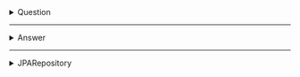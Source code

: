 <details>
<summary> Question  </summary>
<div markdown="1">
Question 클래스에 @Entity적용하여 JPA가 엔티티로 인식을 한다.
엔티티의 속성 고유번호-Id, 제목-subject, 내용-content, 작성일시-createDate 

* '@Id' Id속성을 기본 키로 설정하여 중복 값을 저장할 수 없게 만든다.
* '@GeneratedValue' 데이터를 저장할 때 해당 속성에 값을 따로 설정하지 않아도 1씩 증가하여 저장된다.
* '@Column' 칼럼의 세부 설정을 위해 사용.
    * 'length'는 칼럼의 길이를 설정
    * 'columnDefinition = "TEXT"'는 글자 수를 제한 할 수 없는 경우에 사용된다.


> ### *테이블의 칼럼명
위의 Question 엔티티에서 작성일시에 해당하는 createDate 속성의 실제 테이블의 컬럼명은 create_date가 된다.
즉 createDate처럼 대소문자 형태의 카멜케이스(Camel Case) 이름은 create_date 처럼 모두 소문자로 변경되고
언더바(_)로 단어가 구분되어 실제 테이블 컬럼명이 된다.

> ### *엔티티와 Setter
일반적으로 엔티티에는 세터 메소드를 구현하지 않는 방법을 권한다. 이는 엔티티는 데이터 베이스와 바로 연결되어 있어 데이터를 유연하게 변경할 수 있는 Setter메소드를 사용하는 것은 안전하지 않다고 생각을 한다.

엔티티를 생성할 경우 롬복의 @Builder를 통한 빌드팬턴을 사용하고, 데이터를 변경해야 할 경우에는 그에 해당하는 메소드를 언티티에 추가하여 데이터를 변경하면 된다.

다만, 복잡도와 원활한 학습을 위해서 @Setter를 사용한다.

</div>
</details>

<hr>

<details>
<summary> Answer  </summary>
<div markdown="2">
답변 엔티티 속성에서 마지막 question은 질문 엔티티를 참조하기 위해 추가.
( 특정 객체를 얻을려면 'answer.getQuestion().getSubject()'처럼 접근이 가능하다. )
하지만 속성만 추가하면 안되고 질문 엔티티와 연결된 속성이라고 표시를 하야 한다.

* '@ManyToOne'은 N:1 관계라고 할 수 있다. 해당 어노테이션을 설정하면 Answer엔티티의 question속성과 Question 엔티티가 서로 연결된다.
    * @ManyToOne은 부모 자식 관계를 갖는 구조에서 사용한다. 여기서 부모는 Question, 자식은 Answer라고 할 수 있다.

* '@OneToMany'는 @ManyToOne의 반대의 개념이다. 하나의 질문에 답변은 하나 이상이 가능하기 때문에 Question 엔티티에 답변 속성은 List로 구성 
</div>
</details>

<hr>

<details>
<summary> JPARepository  </summary>
<div markdown="3">

엔티티만으로는 데이터베이스에 데이터를 저장하거나 조회 할 수 없다.
데이터 처리를 위해서는 실제 데이터 베이스 연동하는 JPA 리포지터리가 필요하다.
>리포지터리란?  
리포지터리는 엔티티에 의해 생성된 데이터베이스 테이블에 접근하는 메서드들(예: findAll, save 등)을 사용하기 위한 인터페이스이다. 데이터 처리를 위해서는 테이블에 어떤 값을 넣거나 값을 조회하는 등의 CRUD(Create, Read, Update, Delete)가 필요하다. 이 때 이러한 CRUD를 어떻게 처리할지 정의하는 계층이 바로 리포지터리이다.

QuestionRepository는 JpaRepository 인터페이스를 상속했다.  
JpaRepository를 상속할 때는 제네릭스 타입으로 <Question, Integer> 처럼 리포지터리의 대상이 되는 엔티티의 타입(Question)과 해당 엔티티의 Primary Key 의 속성 타입(Integer)을 지정해야 한다.    
이것은 JpaRepository를 생성하기 위한 규칙이다.

<details>
<summary> TestCode  </summary>
<div markdown="1">

* '@Autowired' 객체를 주입하기 위해 사용하는 스프링의 어노테이션이다. 객체 주입 방법에는 @Autowired외 Setter 또는 생성자를 이용하는 방법이 있다.   @Autowired방식 보다는 생성자를 통한 객체 주입방식을 권장한다.   하지만 테스트 코드의 경우 생성자를 통한 객체의 주입 방식이 불가능하므로 테스트 코드 작성시 @Autowired방식을 사용

H2기반의 데이터 베이스는 파일 기반의 데이터 베이스이기 때문에 로컬서버에서 이미 구동중이면 오류가 발생된다. 

* .findAll은 데이터 조회 시 사용하는 메소드
* .findById Id값으로 데이터를 조회한다. 해당 메소드의 리턴타입은 Optional이다. 
* findBySubject Question레포지터리는 findBySubject와 같은 메소드를 기본적으로 제공하지 않는다. 그래서 레포지터리에 인터페이스를 변경해야 한다.
  * JpaRepository를 상속한 QuestionRepository객체를 생성될 때 스피링이 자동으로 QuestionRepository 객체를 생성한다. 이 때 프록시 패턴이 사용된다고 한다. 리포지터리 객체의 메서드가 실행될때 JPA가 해당 메서드명을 분석하여 쿼리를 만들고 실행한다.
* findBySubjectAndContent 두개의 속성을 And 기준으로 조회할 때 레포지터리에 메소드를 선언한다.
  * > And - findBySubjectAndContent(String subject, String content)      
     Or - findBySubjectOrContent(String subject, String content)   
     Between - findByCreateDateBetween(LocalDateTime fromDate, LocalDateTime toDate)  등 등..
* findBySubjectLike  Like검색을 위해서 메소드의 입력 문자열로 " ~ %"와 같이 작성을 한다.
  *  ~ % -> " ~ "으로 시작하는 문자열
  *  % ~ -> " ~ "으로 끝나는 문자열
  *  % ~ % -> " ~ "를 내포하고 있는 문자열
* dataModify 해당 데이터를 optional의 isPresent메소드를 사용하여 값이 있으면 세터를 이용하여 값을 수정한다.
* dataDelete modify 코드와 비슷하다. 마지막에 세터 대신 delete를 한다

</div>
</details>

</div>
</details>